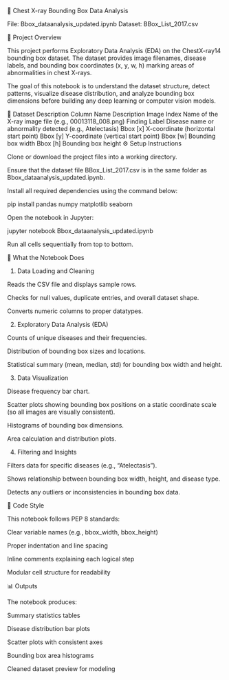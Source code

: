 
🩻 Chest X-ray Bounding Box Data Analysis

File: Bbox_dataanalysis_updated.ipynb
Dataset: BBox_List_2017.csv

📘 Project Overview

This project performs Exploratory Data Analysis (EDA) on the ChestX-ray14 bounding box dataset.
The dataset provides image filenames, disease labels, and bounding box coordinates (x, y, w, h) marking areas of abnormalities in chest X-rays.

The goal of this notebook is to understand the dataset structure, detect patterns, visualize disease distribution, and analyze bounding box dimensions before building any deep learning or computer vision models.

📂 Dataset Description
Column Name	Description
Image Index	Name of the X-ray image file (e.g., 00013118_008.png)
Finding Label	Disease name or abnormality detected (e.g., Atelectasis)
Bbox [x]	X-coordinate (horizontal start point)
Bbox [y]	Y-coordinate (vertical start point)
Bbox [w]	Bounding box width
Bbox [h]	Bounding box height
⚙️ Setup Instructions

Clone or download the project files into a working directory.

Ensure that the dataset file BBox_List_2017.csv is in the same folder as Bbox_dataanalysis_updated.ipynb.

Install all required dependencies using the command below:

pip install pandas numpy matplotlib seaborn


Open the notebook in Jupyter:

jupyter notebook Bbox_dataanalysis_updated.ipynb


Run all cells sequentially from top to bottom.

🧠 What the Notebook Does
1. Data Loading and Cleaning

Reads the CSV file and displays sample rows.

Checks for null values, duplicate entries, and overall dataset shape.

Converts numeric columns to proper datatypes.

2. Exploratory Data Analysis (EDA)

Counts of unique diseases and their frequencies.

Distribution of bounding box sizes and locations.

Statistical summary (mean, median, std) for bounding box width and height.

3. Data Visualization

Disease frequency bar chart.

Scatter plots showing bounding box positions on a static coordinate scale (so all images are visually consistent).

Histograms of bounding box dimensions.

Area calculation and distribution plots.

4. Filtering and Insights

Filters data for specific diseases (e.g., “Atelectasis”).

Shows relationship between bounding box width, height, and disease type.

Detects any outliers or inconsistencies in bounding box data.

🧩 Code Style

This notebook follows PEP 8 standards:

Clear variable names (e.g., bbox_width, bbox_height)

Proper indentation and line spacing

Inline comments explaining each logical step

Modular cell structure for readability

📊 Outputs

The notebook produces:

Summary statistics tables

Disease distribution bar plots

Scatter plots with consistent axes

Bounding box area histograms

Cleaned dataset preview for modeling
